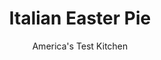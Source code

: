 ---
layout: ../../layouts/MarkdownPostLayout.astro
title: Italian Easter Pie
author: America's Test Kitchen
pubDate: 2023-03-15
description: "This classic meat-and-cheese Easter pie is delicious—but overwhelming. We wanted to keep its virtues but make it fresher and lighter for modern-day appetites."
image_url: https://res.cloudinary.com/hksqkdlah/image/upload/ar_1:1,c_fill,dpr_2.0,f_auto,fl_lossy.progressive.strip_profile,g_faces:auto,q_auto:low,w_344/20408_sfs-italianeasterpie-v2-23
tags: ["Main Courses","Savory Pies & Tarts","Cookbook Collection"]
calories: 6852
protein: 26
carbohydrates: 30
fats: 
fiber: 1
ingredients: ["3 , large eggs","3 tablespoons, cold water","3 cups (15 ounces), all-purpose flour","1 1/4 teaspoons, salt","6 tablespoons, unsalted butter, cut into 1/2-inch pieces and chilled","6 tablespoons, vegetable shortening, cut into 1/2-inch pieces and chilled","1 tablespoon, olive oil","12 ounces, broccoli rabe, trimmed and chopped","8 ounces, hot Italian sausage, casings removed","1/4 teaspoon, salt","2 , garlic cloves, minced","1 pound (2 cups) whole-milk, ricotta cheese","4 ounces, Pecorino Romano cheese, grated (2 cups)","2 , large eggs","1 teaspoon, pepper","8 ounces thinly sliced aged, provolone cheese","6 ounces thinly sliced hot, capicola","1 large, egg yolk beaten with 1 tablespoon water"]
serves: 12
time: "2 hours, plus 1 hour chilling and 4 hours cooling"
instructions: ["FOR THE DOUGH: Whisk eggs and cold water together in bowl; set aside. Process flour and salt in food processor until combined, about 3 seconds. Scatter butter and shortening over top and pulse until only pea-size pieces remain, about 10 pulses. Add egg mixture and pulse until dough ball forms, about 20 pulses. Turn out dough onto lightly floured counter and knead until smooth and elastic, about 20 turns. Divide dough into one 1-pound ball and one 10-ounce ball (roughly into two-thirds and one-third) and form each into 6-inch disk. Wrap disks tightly in plastic wrap and refrigerate for at least 1 hour or up to 24 hours.","FOR THE FILLING: Heat oil in 12-inch nonstick skillet over medium-high heat until shimmering. Add broccoli rabe, sausage, and salt and cook, breaking up sausage with spoon, until sausage is cooked through and broccoli rabe is tender, 5 to 7 minutes. Add garlic and cook until fragrant, about 30 seconds. Transfer to plate and let cool completely, about 15 minutes. Whisk ricotta, Pecorino, eggs, and pepper together in large bowl.","Adjust oven rack to middle position and heat oven to 375 degrees. Grease dark-colored 9-inch round cake pan. Roll 1-pound disk of dough into 14-inch circle on well-floured counter. Loosely roll dough around rolling pin and gently unroll it onto prepared pan, letting excess dough hang over edge. Ease dough into pan by gently lifting and supporting edge of dough with your hand while pressing into pan bottom and sides with your other hand. Leave overhanging dough in place.","Shingle half of provolone in bottom of dough-lined pan. Spread ricotta mixture over provolone. Scatter sausage mixture over ricotta mixture and press lightly into even layer. Shingle capicola over sausage mixture, followed by remaining provolone.","Roll remaining disk of dough into 10-inch circle on well-floured counter. Brush overhanging dough of bottom crust with egg wash. Loosely roll 10-inch circle around rolling pin and gently unroll it over filling. Trim overhanging top and bottom doughs to 1/2 inch beyond lip of pan and pinch firmly together. Fold overhanging dough inward so folded edge is flush with edge of pan. Crimp dough evenly around edge of pan with tines of fork.","Brush top of pie liberally with egg wash. Using paring knife, cut eight 1-inch vents in top of dough in circular pattern. Bake until filling registers 150 degrees in center of pie and crust is golden brown, 35 to 40 minutes. Transfer pie to wire rack and let cool for at least 4 hours before serving or cool and refrigerate for up to two days. Remove pie from pan, slice into wedges, and serve."]
nutrition: ["263 mg Potassium","456 mg Phosphorus","511 mg Calcium","3 mg Iron","38 mg Magnesium","692 mg Sodium","2 mg Zinc","37 g Fat","3 mg Niacin (B3)","13 g Monounsaturated","3 g Polyunsaturated","6 mg Vitamin C","177 mg Cholesterol","18 g Saturated","1 g Trans","1 g Fiber","54 µg Folic acid","55 µg Folate (food)","69 µg Vitamin K","103 g Water","30 g Carbs","148 µg Folate equivalent (total)","26 g Protein","1 mg Vitamin E","1 µg Vitamin B12","235 µg Vitamin A","571 kcal Energy","6852 calories"]
notes: "Use a cake pan that’s at least 2 inches deep. If your pan is light-colored, increase the baking time to 45 to 50 minutes. Substitute low-fat ricotta if you like. Note that the dough needs to rest in the refrigerator for at least an hour before you roll it out, and the baked pie must cool for about 4 hours."
---